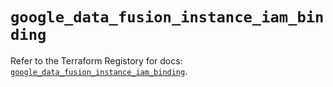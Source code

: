 # `google_data_fusion_instance_iam_binding`

Refer to the Terraform Registory for docs: [`google_data_fusion_instance_iam_binding`](https://www.terraform.io/docs/providers/google/r/data_fusion_instance_iam_binding).
